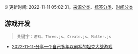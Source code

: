 :alarm_clock: 更新时间: 2022-11-11 05:02:31。[来源分类](../README.md)、[标签分类](../TAGS.md)、[时间分类](../TIMELINE.md)

## 游戏开发


> 关键字：`游戏`、`Three.js`、`Create.js`、`Matter.js`



- [2022-11-11-分享一个自己多年以前写的坦克大战游戏](https://www.v2ex.com/t/894445) 